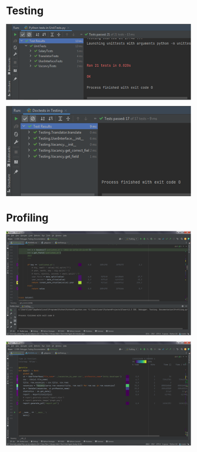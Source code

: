 # Testing
![img.png](img.png)

![img_1.png](img_1.png)


# Profiling
![img_2.png](img_2.png)

![img_3.png](img_3.png)
